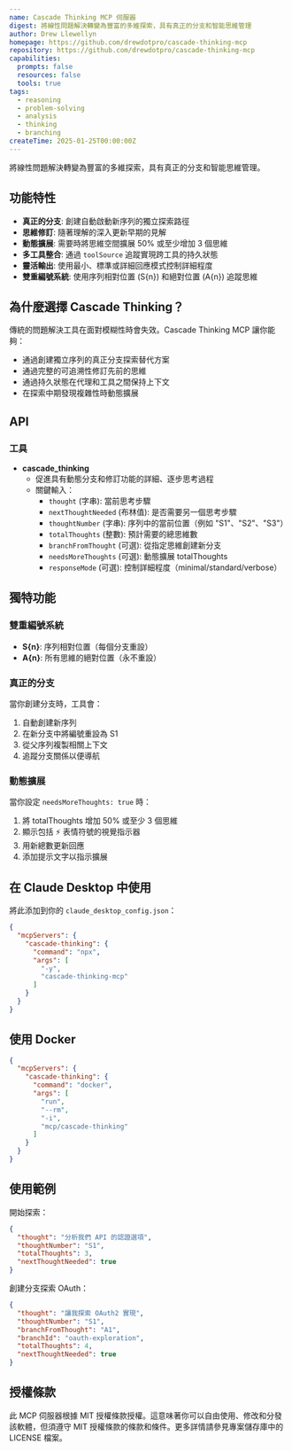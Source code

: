 ```yaml
---
name: Cascade Thinking MCP 伺服器
digest: 將線性問題解決轉變為豐富的多維探索，具有真正的分支和智能思維管理
author: Drew Llewellyn
homepage: https://github.com/drewdotpro/cascade-thinking-mcp
repository: https://github.com/drewdotpro/cascade-thinking-mcp
capabilities:
  prompts: false
  resources: false
  tools: true
tags:
  - reasoning
  - problem-solving
  - analysis
  - thinking
  - branching
createTime: 2025-01-25T00:00:00Z
---
```


將線性問題解決轉變為豐富的多維探索，具有真正的分支和智能思維管理。

## 功能特性

- **真正的分支**: 創建自動啟動新序列的獨立探索路徑
- **思維修訂**: 隨著理解的深入更新早期的見解
- **動態擴展**: 需要時將思維空間擴展 50% 或至少增加 3 個思維
- **多工具整合**: 通過 `toolSource` 追蹤實現跨工具的持久狀態
- **靈活輸出**: 使用最小、標準或詳細回應模式控制詳細程度
- **雙重編號系統**: 使用序列相對位置 (S{n}) 和絕對位置 (A{n}) 追蹤思維

## 為什麼選擇 Cascade Thinking？

傳統的問題解決工具在面對模糊性時會失效。Cascade Thinking MCP 讓你能夠：
- 通過創建獨立序列的真正分支探索替代方案
- 通過完整的可追溯性修訂先前的思維
- 通過持久狀態在代理和工具之間保持上下文
- 在探索中期發現複雜性時動態擴展

## API

### 工具

- **cascade_thinking**
  - 促進具有動態分支和修訂功能的詳細、逐步思考過程
  - 關鍵輸入：
    - `thought` (字串): 當前思考步驟
    - `nextThoughtNeeded` (布林值): 是否需要另一個思考步驟
    - `thoughtNumber` (字串): 序列中的當前位置（例如 "S1"、"S2"、"S3"）
    - `totalThoughts` (整數): 預計需要的總思維數
    - `branchFromThought` (可選): 從指定思維創建新分支
    - `needsMoreThoughts` (可選): 動態擴展 totalThoughts
    - `responseMode` (可選): 控制詳細程度（minimal/standard/verbose）

## 獨特功能

### 雙重編號系統
- **S{n}**: 序列相對位置（每個分支重設）
- **A{n}**: 所有思維的絕對位置（永不重設）

### 真正的分支
當你創建分支時，工具會：
1. 自動創建新序列
2. 在新分支中將編號重設為 S1
3. 從父序列複製相關上下文
4. 追蹤分支關係以便導航

### 動態擴展
當你設定 `needsMoreThoughts: true` 時：
1. 將 totalThoughts 增加 50% 或至少 3 個思維
2. 顯示包括 ⚡ 表情符號的視覺指示器
3. 用新總數更新回應
4. 添加提示文字以指示擴展

## 在 Claude Desktop 中使用

將此添加到你的 `claude_desktop_config.json`：

```json
{
  "mcpServers": {
    "cascade-thinking": {
      "command": "npx",
      "args": [
        "-y",
        "cascade-thinking-mcp"
      ]
    }
  }
}
```

## 使用 Docker

```json
{
  "mcpServers": {
    "cascade-thinking": {
      "command": "docker",
      "args": [
        "run",
        "--rm",
        "-i",
        "mcp/cascade-thinking"
      ]
    }
  }
}
```

## 使用範例

開始探索：
```json
{
  "thought": "分析我們 API 的認證選項",
  "thoughtNumber": "S1",
  "totalThoughts": 3,
  "nextThoughtNeeded": true
}
```

創建分支探索 OAuth：
```json
{
  "thought": "讓我探索 OAuth2 實現",
  "thoughtNumber": "S1",
  "branchFromThought": "A1",
  "branchId": "oauth-exploration",
  "totalThoughts": 4,
  "nextThoughtNeeded": true
}
```

## 授權條款

此 MCP 伺服器根據 MIT 授權條款授權。這意味著你可以自由使用、修改和分發該軟體，但須遵守 MIT 授權條款的條款和條件。更多詳情請參見專案儲存庫中的 LICENSE 檔案。